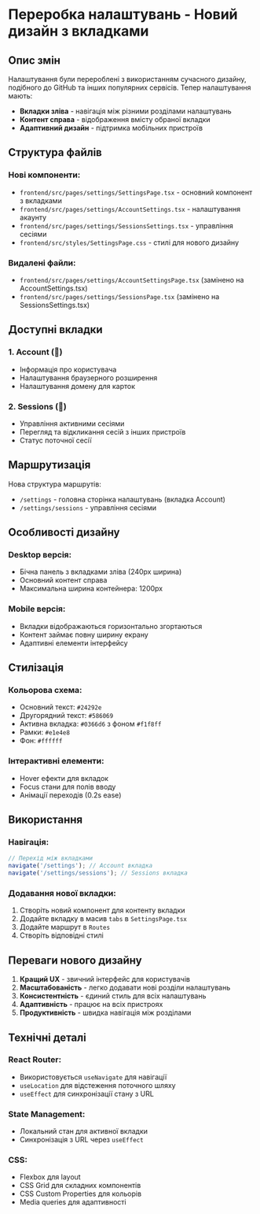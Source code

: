 # Переробка налаштувань - Новий дизайн з вкладками

## Опис змін

Налаштування були перероблені з використанням сучасного дизайну, подібного до GitHub та інших популярних сервісів. Тепер налаштування мають:

- **Вкладки зліва** - навігація між різними розділами налаштувань
- **Контент справа** - відображення вмісту обраної вкладки
- **Адаптивний дизайн** - підтримка мобільних пристроїв

## Структура файлів

### Нові компоненти:
- `frontend/src/pages/settings/SettingsPage.tsx` - основний компонент з вкладками
- `frontend/src/pages/settings/AccountSettings.tsx` - налаштування акаунту
- `frontend/src/pages/settings/SessionsSettings.tsx` - управління сесіями
- `frontend/src/styles/SettingsPage.css` - стилі для нового дизайну

### Видалені файли:
- `frontend/src/pages/settings/AccountSettingsPage.tsx` (замінено на AccountSettings.tsx)
- `frontend/src/pages/settings/SessionsPage.tsx` (замінено на SessionsSettings.tsx)

## Доступні вкладки

### 1. Account (👤)
- Інформація про користувача
- Налаштування браузерного розширення
- Налаштування домену для карток

### 2. Sessions (🔐)
- Управління активними сесіями
- Перегляд та відкликання сесій з інших пристроїв
- Статус поточної сесії

## Маршрутизація

Нова структура маршрутів:
- `/settings` - головна сторінка налаштувань (вкладка Account)
- `/settings/sessions` - управління сесіями

## Особливості дизайну

### Desktop версія:
- Бічна панель з вкладками зліва (240px ширина)
- Основний контент справа
- Максимальна ширина контейнера: 1200px

### Mobile версія:
- Вкладки відображаються горизонтально згортаються
- Контент займає повну ширину екрану
- Адаптивні елементи інтерфейсу

## Стилізація

### Кольорова схема:
- Основний текст: `#24292e`
- Другорядний текст: `#586069`
- Активна вкладка: `#0366d6` з фоном `#f1f8ff`
- Рамки: `#e1e4e8`
- Фон: `#ffffff`

### Інтерактивні елементи:
- Hover ефекти для вкладок
- Focus стани для полів вводу
- Анімації переходів (0.2s ease)

## Використання

### Навігація:
```typescript
// Перехід між вкладками
navigate('/settings'); // Account вкладка
navigate('/settings/sessions'); // Sessions вкладка
```

### Додавання нової вкладки:
1. Створіть новий компонент для контенту вкладки
2. Додайте вкладку в масив `tabs` в `SettingsPage.tsx`
3. Додайте маршрут в `Routes`
4. Створіть відповідні стилі

## Переваги нового дизайну

1. **Кращий UX** - звичний інтерфейс для користувачів
2. **Масштабованість** - легко додавати нові розділи налаштувань
3. **Консистентність** - єдиний стиль для всіх налаштувань
4. **Адаптивність** - працює на всіх пристроях
5. **Продуктивність** - швидка навігація між розділами

## Технічні деталі

### React Router:
- Використовується `useNavigate` для навігації
- `useLocation` для відстеження поточного шляху
- `useEffect` для синхронізації стану з URL

### State Management:
- Локальний стан для активної вкладки
- Синхронізація з URL через `useEffect`

### CSS:
- Flexbox для layout
- CSS Grid для складних компонентів
- CSS Custom Properties для кольорів
- Media queries для адаптивності